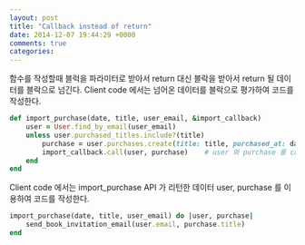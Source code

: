 ```yaml
---
layout: post
title: "Callback instead of return"
date: 2014-12-07 19:44:29 +0000
comments: true
categories: 
---
```


함수를 작성할때 블럭을 파라미터로 받아서 return 대신 블락을 받아서 return 될 데이터를 블락으로 넘긴다. Client code 에서는 넘어온 데이터를 블락으로 평가하여 코드를 작성한다.

```ruby
def import_purchase(date, title, user_email, &import_callback)
	user = User.find_by_email(user_email)
	unless user.purchased_titles.include?(title)
		purchase = user.purchases.create(title: title, purchased_at: date)
		import_callback.call(user, purchase)	# user 와 purchase 를 callback 으로 넘긴다.
	end
end
```

Client code 에서는 import_purchase API 가 리턴한 데이터 user, purchase 를 이용하여 코드를 작성한다.
```ruby
import_purchase(date, title, user_email) do |user, purchase|
	send_book_invitation_email(user.email, purchase.title)
end
```

